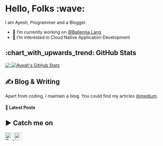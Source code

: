 <h1 align='left'> Hello, Folks :wave:</h1>

I am Ayesh, Programmer and a Blogger.
- 🔭 I’m currently working on [@Ballerina Lang](https://ballerina.io/)
- 🌱 I’m interested in Cloud Native Application Development

<h2 align='left'> :chart_with_upwards_trend: GitHub Stats </h2>

<a href="https://github.com/ayeshLK/ayeshLK">
  <img align="center" src="https://github-readme-stats.vercel.app/api/top-langs/?username=ayeshLK&title_color=ffffff&text_color=c9cacc&icon_color=2bbc8a&bg_color=1d1f21&langs_count=3" />
</a>

<a href="https://github.com/ayeshLK/ayeshLK">
  <img align="center" src="https://github-readme-stats.vercel.app/api?username=ayeshLK&show_icons=true&line_height=27&count_private=true&title_color=ffffff&text_color=c9cacc&icon_color=2bbc8a&bg_color=1d1f21" alt="Ayesh's GitHub Stats" />
</a>

<h2 align='left'> &#x270d; Blog & Writing </h2>

Apart from coding, I maintain a blog. You could find my articles [@medium](https://ayesh9303.medium.com/).

#### 📕 Latest Posts

<!-- BLOG-POST-LIST:START -->
<!-- BLOG-POST-LIST:END -->

<h2 align='left'> ▶️ Catch me on </h2>

<a href="https://twitter.com/Ayesh363" target="_blank">
  <img style="border: 0; border-style: none" border=2 src="https://edent.github.io/SuperTinyIcons/images/svg/twitter.svg" width="25" title="Twitter"/>
</a>

<a href="https://lk.linkedin.com/in/ayesh-almeida-5a7630a2" target="_blank">
  <img style="border: 0; border-style: none" border=2 src="https://edent.github.io/SuperTinyIcons/images/svg/linkedin.svg" width="25" title="LinkedIn"/>
</a>


<!--
**ayeshLK/ayeshLK** is a ✨ _special_ ✨ repository because its `README.md` (this file) appears on your GitHub profile.

Here are some ideas to get you started:

- 🌱 I’m currently learning ...
- 👯 I’m looking to collaborate on ...
- 🤔 I’m looking for help with ...
- 💬 Ask me about ...
- 📫 How to reach me: ...
- 😄 Pronouns: ...
- ⚡ Fun fact: ...
-->
